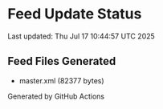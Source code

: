 # Feed Update Status
Last updated: Thu Jul 17 10:44:57 UTC 2025

## Feed Files Generated
- master.xml (82377 bytes)

Generated by GitHub Actions
